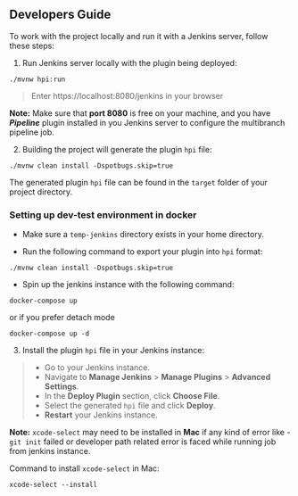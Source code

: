 ## Developers Guide

To work with the project locally and run it with a Jenkins server, follow these steps:

1. Run Jenkins server locally with the plugin being deployed:
```
./mvnw hpi:run
```
> Enter https://localhost:8080/jenkins in your browser

**Note:** Make sure that **port 8080** is free on your machine, and you have
**_Pipeline_** plugin installed in you Jenkins server to configure the multibranch pipeline job.

2. Building the project will generate the plugin `hpi` file:
```
./mvnw clean install -Dspotbugs.skip=true
```

The generated plugin `hpi` file can be found in the `target` folder of your project directory.

### Setting up dev-test environment in docker

*  Make sure a `temp-jenkins` directory exists in your home directory.


* Run the following command to export your plugin into `hpi` format:
```
./mvnw clean install -Dspotbugs.skip=true
```

* Spin up the jenkins instance with the following command:

```
docker-compose up
```
or if you prefer detach mode
```
docker-compose up -d
```

3. Install the plugin `hpi` file in your Jenkins instance:
>- Go to your Jenkins instance.
>- Navigate to **Manage Jenkins** > **Manage Plugins** > **Advanced Settings**.
>- In the **Deploy Plugin** section, click **Choose File**.
>- Select the generated `hpi` file and click **Deploy**.
>- **Restart** your Jenkins instance.

**Note:** `xcode-select` may need to be installed in **Mac** if any kind of error like - `git init` failed or developer path related error is faced while running job from jenkins instance.

Command to install `xcode-select` in Mac:
```
xcode-select --install
```